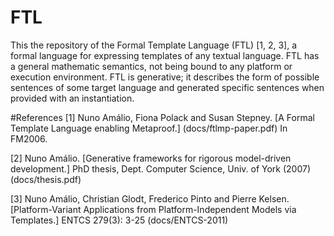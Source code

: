 # FTL
This the repository of the Formal Template Language (FTL) [1, 2, 3], a formal language for expressing templates of any textual language. FTL has a general mathematic semantics, not being bound to any platform or execution environment. FTL is generative; it describes the form of possible sentences of some target language and generated specific sentences when provided with an instantiation.

#References
[1] Nuno Amálio, Fiona Polack and Susan Stepney. [A Formal Template Language enabling Metaproof.] (docs/ftlmp-paper.pdf)
In FM2006. 

[2] Nuno Amálio. [Generative frameworks for rigorous model-driven development.] PhD
thesis, Dept. Computer Science, Univ. of York (2007) (docs/thesis.pdf)

[3] Nuno Amálio, Christian Glodt, Frederico Pinto and Pierre Kelsen. [Platform-Variant Applications from Platform-Independent Models via Templates.] ENTCS 279(3): 3-25 (docs/ENTCS-2011)
